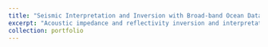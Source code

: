```yaml
---
title: "Seismic Interpretation and Inversion with Broad-band Ocean Dataset"
excerpt: "Acoustic impedance and reflectivity inversion and interpretation<br/><img src='/images/Seismic Interpretation 1.png'>"
collection: portfolio
---
```

   

